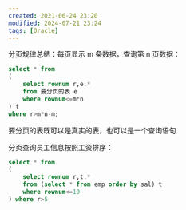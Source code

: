```yaml
---
created: 2021-06-24 23:20
modified: 2024-07-21 23:24
tags: [Oracle]
---
```


分页规律总结：每页显示 m 条数据，查询第 n 页数据：

```sql
select * from 
(
	select rownum r,e.* 
	from 要分页的表 e 
	where rownum<=m*n
) t 
where r>m*n-m;
```

要分页的表既可以是真实的表，也可以是一个查询语句

分页查询员工信息按照工资排序：

```sql
select * from 
(
	select rownum r,t.* 
	from (select * from emp order by sal) t 
	where rownum<=10 
) where r>5
```
